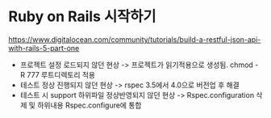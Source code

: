 # Ruby on Rails 시작하기

https://www.digitalocean.com/community/tutorials/build-a-restful-json-api-with-rails-5-part-one
* 프로젝트 설정 로드되지 않던 현상 -> 프로젝트가 읽기적용으로 생성됨. chmod -R 777 루트디렉토리 적용
* 테스트 정상 진행되지 않던 현상 -> rspec 3.5에서 4.0으로 버전업 후 해결
* 테스트 시 support 하위파일 정상반영되지 않던 현상 -> Rspec.configuration 삭제 및 하위내용 Rspec.configure에 통합
